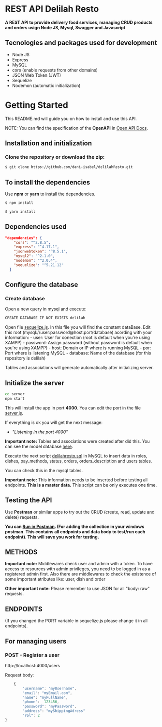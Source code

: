 # REST API Delilah Resto

**A REST API to provide delivery food services, managing CRUD products and orders usign Node JS, Mysql, Swagger and Javascript**

## Tecnologies and packages used for development

- Node JS
- Express
- MySQL
- cors (enable requests from other domains)
- JSON Web Token (JWT)
- Sequelize
- Nodemon (automatic initialization)

# Getting Started

This README.md will guide you on how to install and use this API.

NOTE: You can find the specification of the **OpenAPI** in [Open API Docs](https://app.swaggerhub.com/apis/dani-isabel/Delilahresto/1.0.0).

## Installation and initialization

### Clone the repository or download the zip:

```bash
$ git clone https://github.com/dani-isabel/delilahResto.git
```
## To install the dependencies

Use **npm** or **yarn** to install the dependencies.

```bash
$ npm install
```

```bash
$ yarn install
```

## Dependencies used

```json
"dependencies": {
    "cors": "^2.8.5",
    "express": "^4.17.1",
    "jsonwebtoken": "^8.5.1",
    "mysql2": "^2.1.0",
    "nodemon": "^2.0.4",
    "sequelize": "^5.21.12"
  }
```
## Configure the database

### Create database

Open a new query in mysql and execute:

```bash
CREATE DATABASE IF NOT EXISTS delilah
```

Open file [sequelize.js](https://github.com/dani-isabel/delilahResto/blob/master/routes/sequelize.js). In this file you will find the constant dataBase. Edit this root (mysql://user:password@host:port/database) acording with your information:
    - user: User for conection (root is default when you're using XAMPP)
    - password: Assign password (without password is default when you're using XAMPP)
    - host: Domain or IP where is running MySQL
    - por: Port where is listening MySQL
    - database: Name of the database (for this repository is delilah)

Tables and associations will generate automatically after initializing server.

## Initialize the server

```bash
cd server
npm start
```

This will install the app in port **4000**. You can edit the port in the file [server.js](https://github.com/dani-isabel/delilahResto/blob/master/server.js).

If everything is ok you will get the next message:

- _"Listening in the port 4000"_

**Important note:** Tables and associations were created after did this.
You can see the model database [here](https://github.com/dani-isabel/delilahResto/blob/master/docs/dataModel.pdf).

Execute the next script [delilahresto.sql](https://github.com/dani-isabel/delilahResto/blob/master/delilahresto.sql) in MySQL to insert data in roles, dishes, pay_methods, status, orders, orders_description and users tables.

You can check this in the mysql tables.

**Important note:** This information needs to be inserted before testing all endpoints. **This is a master data.**
This script can be only executes one time. 

## Testing the API

Use **Postman** or similar apps to try out the CRUD (create, read, update and delete) requests.

**You can [Run in Postman](https://www.getpostman.com/collections/b477bfef05e953d5d07e). (For adding the collection in your windows postman. This contains all endpoints and data body to test/run each endpoint). This will save you work for testing.**

## METHODS

**Important note:** Middlewares check user and admin with a token. To have access to resources with admin privileges, you need to be logged in as a registered admin first. Also there are middlewares to check the existence of some important atributes like: user, dish and order

**Other important note:** Please remember to use JSON for all "body: raw" requests.

## ENDPOINTS

(If you changed the PORT variable in sequelize.js please change it in all endpoints).

## For managing users

### POST - Register a user

http://localhost:4000/users

Request body:

```js
    {
        "username": "myUsername",
        "email": "myEmail.com",
        "name": "myFullName",
        "phone":  123456,
        "password": "myPassword",
        "address": "myShippingAdress"
        "rol": 2
}
```



